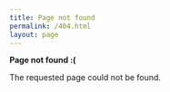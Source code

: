 ```yaml
---
title: Page not found
permalink: /404.html
layout: page
---
```


**Page not found :(**

The requested page could not be found.

